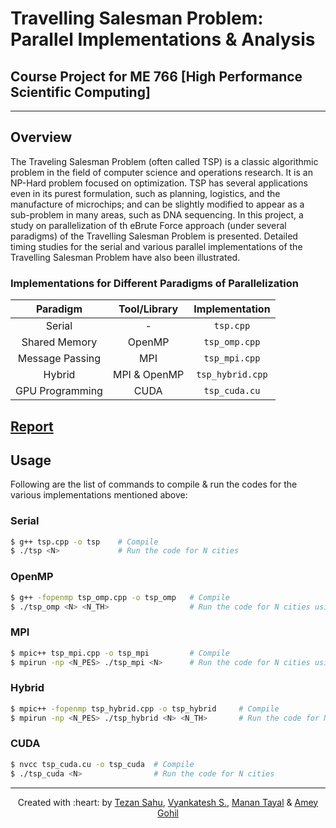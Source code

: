 # Travelling Salesman Problem: Parallel Implementations & Analysis

## Course Project for ME 766 [High Performance Scientific Computing]

***

## Overview

The Traveling Salesman Problem (often called TSP) is a classic algorithmic problem in the field of computer science and  operations  research.  It  is  an  NP-Hard  problem  focused  on optimization.  TSP  has  several  applications  even  in  its  purest formulation,  such  as  planning,  logistics,  and  the  manufacture of  microchips;  and  can  be  slightly  modified  to  appear  as  a sub-problem  in  many  areas,  such  as  DNA  sequencing.  In  this project,  a  study  on  parallelization  of  th eBrute  Force  approach (under  several  paradigms)  of  the  Travelling  Salesman  Problem is  presented.  Detailed  timing  studies  for  the  serial  and  various parallel  implementations  of  the  Travelling  Salesman  Problem have  also  been  illustrated.

### Implementations for Different Paradigms of Parallelization


| **Paradigm** | **Tool/Library** | **Implementation** |
| :---: | :---: | :---: |
| Serial | - | `tsp.cpp` |
| Shared Memory | OpenMP | `tsp_omp.cpp` |
| Message Passing | MPI | `tsp_mpi.cpp` |
| Hybrid | MPI & OpenMP | `tsp_hybrid.cpp` |
| GPU Programming | CUDA | `tsp_cuda.cu` |

## [Report](https://github.com/codeknight3/ME766_Project/blob/main/Report.pdf)

## Usage

Following are the list of commands to compile \& run the codes for the various implementations mentioned above:

### Serial

```bash
$ g++ tsp.cpp -o tsp    # Compile
$ ./tsp <N>             # Run the code for N cities
```

### OpenMP

```bash
$ g++ -fopenmp tsp_omp.cpp -o tsp_omp   # Compile
$ ./tsp_omp <N> <N_TH>                  # Run the code for N cities using N_TH number of OpenMP threads
```

### MPI

```bash
$ mpic++ tsp_mpi.cpp -o tsp_mpi         # Compile
$ mpirun -np <N_PES> ./tsp_mpi <N>      # Run the code for N cities using N_PES number of MPI processes
```

### Hybrid

```bash
$ mpic++ -fopenmp tsp_hybrid.cpp -o tsp_hybrid     # Compile
$ mpirun -np <N_PES> ./tsp_hybrid <N> <N_TH>       # Run the code for N cities using N_PES MPI processes, each with N_TH OpenMP threads
```

### CUDA
```bash
$ nvcc tsp_cuda.cu -o tsp_cuda  # Compile
$ ./tsp_cuda <N>                # Run the code for N cities
```

***

<p align='center'>Created with :heart: by <a href="https://github.com/tezansahu">Tezan Sahu</a>, <a href="https://github.com/codeknight3">Vyankatesh S.</a>, <a href="https://github.com/tayalmanan28">Manan Tayal</a> & <a href="https://github.com/AmeyGohil">Amey Gohil</a></p>